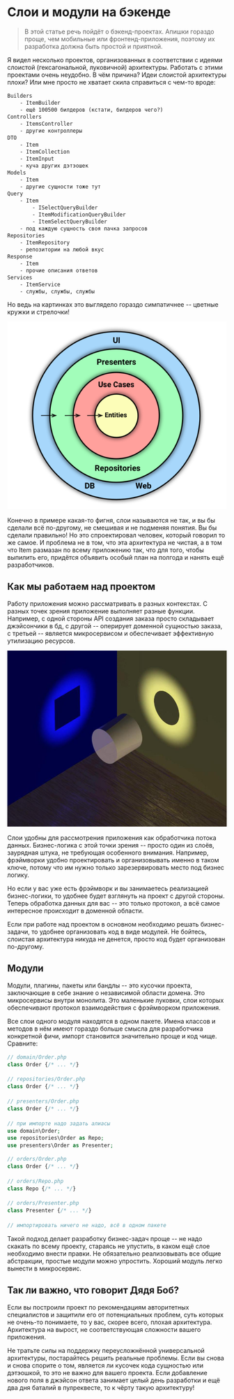 # Слои и модули на бэкенде

> В этой статье речь пойдёт о бэкенд-проектах. Апишки гораздо проще, чем мобильные или фронтенд-приложения, поэтому их разработка должна быть простой и приятной.

Я видел несколько проектов, организованных в соответствии с идеями слоистой (гексагональной, луковичной) архитектуры. Работать с этими проектами очень неудобно. В чём причина? Идеи слоистой архитектуры плохи? Или мне просто не хватает скила справиться с чем-то вроде:

```
Builders
    - ItemBuilder
    - ещё 100500 билдеров (кстати, билдеров чего?)
Controllers
    - ItemsController
    - другие контроллеры
DTO
    - Item
    - ItemCollection
    - ItemInput
    - куча других дэтэошек
Models
    - Item
    - другие сущности тоже тут
Query
    - Item
        - ISelectQueryBuilder
        - ItemModificationQueryBuilder
        - ItemSelectQueryBuilder
    - под каждую сущность своя пачка запросов
Repositories
    - ItemRepository
    - репозитории на любой вкус
Response
    - Item
    - прочие описания ответов
Services
    - ItemService
    - службы, службы, службы
```

Но ведь на картинках это выглядело гораздо симпатичнее -- цветные кружки и стрелочки!

![чистая архитектура](./clean.png)

Конечно в примере какая-то фигня, слои называются не так, и вы бы сделали всё по-другому, не смешивая и не подменяя понятия. Вы бы сделали правильно! Но это спроектировал человек, который говорил то же самое. И проблема не в том, что эта архитектура не чистая, а в том что Item размазан по всему приложению так, что для того, чтобы выпилить его, придётся объявить особый план на полгода и нанять ещё разработчиков.

## Как мы работаем над проектом

Работу приложения можно рассматривать в разных контекстах. С разных точек зрения приложение выполняет разные функции. Например, с одной стороны API создания заказа просто складывает джэйсончики в бд, с другой -- оперирует доменной сущностью заказа, с третьей -- является микросервисом и обеспечивает эффективную утилизацию ресурсов.

![разные тени цилиндра](./cylindershadows.jpg)

Слои удобны для рассмотрения приложения как обработчика потока данных. Бизнес-логика с этой точки зрения -- просто один из слоёв, заурядная штука, не требующая особенного внимания. Например, фрэймворки удобно проектировать и организовывать именно в таком ключе, потому что им нужно только зарезервировать место под бизнес логику.

Но если у вас уже есть фрэймворк и вы занимаетесь реализацией бизнес-логики, то удобнее будет взглянуть на проект с другой стороны. Теперь обработка данных для вас -- это только протокол, а всё самое интересное происходит в доменной области.

Если при работе над проектом в основном необходимо решать бизнес-задачи, то удобнее организовать код в виде модулей. Не бойтесь, слоистая архитектура никуда не денется, просто код будет организован по-другому.


## Модули

Модули, плагины, пакеты или бандлы -- это кусочки проекта, заключающие в себе знание о независимой области домена. Это микросервисы внутри монолита. Это маленькие луковки, слои которых обеспечивают протокол взаимодействия с фрэймворком приложения.

Все слои одного модуля находятся в одном пакете. Имена классов и методов в нём имеют гораздо больше смысла для разработчика конкретной фичи, импорт становится значительно проще и код чище. Сравните:

```php
// domain/Order.php
class Order {/* ... */}

// repositories/Order.php
class Order {/* ... */}

// presenters/Order.php
class Order {/* ... */}

// при импорте надо задать алиасы
use domain\Order;
use repositories\Order as Repo;
use presenters\Order as Presenter;
```

```php
// orders/Order.php
class Order {/* ... */}

// orders/Repo.php
class Repo {/* ... */}

// orders/Presenter.php
class Presenter {/* ... */}

// импортировать ничего не надо, всё в одном пакете
```

Такой подход делает разработку бизнес-задач проще -- не надо скакать по всему проекту, стараясь не упустить, в каком ещё слое необходимо внести правки. Не обязательно реализовывать все общие абстракции, простые модули можно упростить. Хороший модуль легко вынести в микросервис.

## Так ли важно, что говорит Дядя Боб?

Если вы построили проект по рекомендациям авторитетных специалистов и защитили его от потенциальных проблем, суть которых не очень-то понимаете, то у вас, скорее всего, плохая архитектура. Архитектура на вырост, не соответствующая сложности вашего приложения.

Не тратьте силы на поддержку переусложнённой универсальной архитектуры, постарайтесь решить реальные проблемы. Если вы снова и снова спорите о том, является ли кусочек кода сущностью или дэтэошкой, то это не важно для вашего проекта. Если добавление нового поля в джэйсон ответа занимает целый день разработки и ещё два дня баталий в пулреквесте, то к чёрту такую архитектуру!